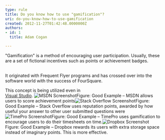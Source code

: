 ```yaml
---
type: rule
title: Do you know how to use "gamification"?
uri: do-you-know-how-to-use-gamification
created: 2012-11-27T01:42:48.0000000Z
authors:
- id: 1
  title: Adam Cogan

---
```


 
​"Gamification" is a method of encouraging user participation. Usually, these are a set of fictional incentives such as points or achievement badges.

   ​  
It originated with Frequent Flyer programs and has crossed over into the software world with the success of FourSquare.

This concept is being utilized even in <br>   [Visual Studio](https&#58;//channel9.msdn.com/achievements/visualstudio). 
![MSDN Screenshot](http&#58;//www.ssw.com.au/ssw/Standards/Rules/Images/msdn-statistics.jpg)Figure: Good Example – MSDN allows users to score achievement points![Stack Overflow Screenshot](http&#58;//www.ssw.com.au/ssw/Standards/Rules/Images/stack-overflow-points.jpg)Figure: Good Example – Stack Overflow uses reputation points, awarded by how useful your answer to other user submitted questions were![TimePro Screenshot](/PublishingImages/gamification-timepro.png)Figure: Good Example – TimePro uses gamification to encourage users to do their timesheets on time.![Dropbox Screenshot](/PublishingImages/gamification-dropbox.png)Figure: Good Example – Dropbox rewards its users with extra storage space instead of imaginary points. This is more effective.

